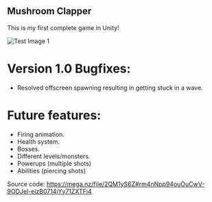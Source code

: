 ## Mushroom Clapper
This is my first complete game in Unity!

![Test Image 1](https://i.imgur.com/7cpe86p.png)

# Version 1.0 Bugfixes:
- Resolved offscreen spawning resulting in getting stuck in a wave.

# Future features:
- Firing animation.
- Health system.
- Bosses.
- Different levels/monsters.
- Powerups (multiple shots)
- Abilities (piercing shots)

Source code:
https://mega.nz/file/2QM1yS6Z#rm4nNpp94ouOuCwV-9ODJel-ejzB0714iYy71ZXTFj4
